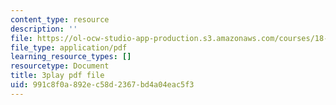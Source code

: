```yaml
---
content_type: resource
description: ''
file: https://ol-ocw-studio-app-production.s3.amazonaws.com/courses/18-01sc-single-variable-calculus-fall-2010/991c8f0a892ec58d2367bd4a04eac5f3_Pd2xP5zDsRw.pdf
file_type: application/pdf
learning_resource_types: []
resourcetype: Document
title: 3play pdf file
uid: 991c8f0a-892e-c58d-2367-bd4a04eac5f3
---
```

